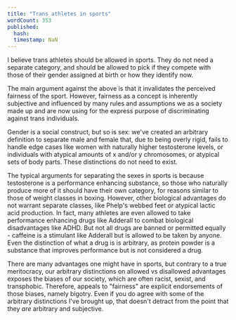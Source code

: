 ```yaml
---
title: "Trans athletes in sports"
wordCount: 353
published:
  hash: 
  timestamp: NaN
---
```


I believe trans athletes should be allowed in sports. They do not need a separate category, and should be allowed to pick if they compete with those of their gender assigned at birth or how they identify now.

The main argument against the above is that it invalidates the perceived fairness of the sport. However, fairness as a concept is inherently subjective and influenced by many rules and assumptions we as a society made up and are now using for the express purpose of discriminating against trans individuals.

Gender is a social construct, but so is sex: we've created an arbitrary definition to separate male and female that, due to being overly rigid, fails to handle edge cases like women with naturally higher testosterone levels, or individuals with atypical amounts of x and/or y chromosomes, or atypical sets of body parts. These distinctions do not need to exist.

The typical arguments for separating the sexes in sports is because testosterone is a performance enhancing substance, so those who naturally produce more of it should have their own category, for reasons similar to those of weight classes in boxing. However, other biological advantages do not warrant separate classes, like Phelp's webbed feet or atypical lactic acid production. In fact, many athletes are even allowed to take performance enhancing drugs like Adderall to combat biological disadvantages like ADHD. But not all drugs are banned or permitted equally - caffeine is a stimulant like Adderall but is allowed to be taken by anyone. Even the distinction of what a drug is is arbitrary, as protein powder is a substance that improves performance but is not considered a drug.

There are many advantages one might have in sports, but contrary to a true meritocracy, our arbitrary distinctions on allowed vs disallowed advantages exposes the biases of our society, which are often racist, sexist, and transphobic. Therefore, appeals to "fairness" are explicit endorsements of those biases, namely bigotry. Even if you do agree with some of the arbitrary distinctions I've brought up, that doesn't detract from the point that they _are_ arbitrary and subjective.